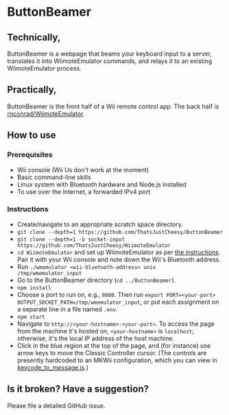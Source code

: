 # ButtonBeamer

## Technically,

ButtonBeamer is a webpage that beams your keyboard input to a server, translates it into WiimoteEmulator commands, and relays it to an existing WiimoteEmulator process.

## Practically,

ButtonBeamer is the front half of a Wii remote control app. The back half is [rnconrad/WiimoteEmulator](https://github.com/rnconrad/WiimoteEmulator).

## How to use

### Prerequisites

* Wii console (Wii Us don't work at the moment)
* Basic command-line skills
* Linux system with Bluetooth hardware and Node.js installed
* To use over the Internet, a forwarded IPv4 port

### Instructions

* Create/navigate to an appropriate scratch space directory.
* `git clone --depth=1 https://github.com/ThatsJustCheesy/ButtonBeamer`
* `git clone --depth=1 -b socket-input https://github.com/ThatsJustCheesy/WiimoteEmulator`
* `cd WiimoteEmulator` and set up WiimoteEmulator as per [the instructions](https://github.com/rnconrad/WiimoteEmulator#buildinstall). Pair it with your Wii console and note down the Wii's Bluetooth address.
* Run `./wmemulator <wii-bluetooth-address> unix /tmp/wmemulator_input`
* Go to the ButtonBeamer directory (`cd ../ButtonBeamer`).
* `npm install`
* Choose a port to run on, e.g., `8080`. Then run `export PORT=<your-port> OUTPUT_SOCKET_PATH=/tmp/wmemulator_input`, or put each assignment on a separate line in a file named `.env`.
* `npm start`
* Navigate to `http://<your-hostname>:<your-port>`. To access the page from the machine it's hosted on, `<your-hostname>` is `localhost`; otherwise, it's the local IP address of the host machine.
* Click in the blue region at the top of the page, and (for instance) use arrow keys to move the Classic Controller cursor. (The controls are presently hardcoded to an MKWii configuration, which you can view in [keycode_to_message.js](keycode_to_message.js).)

## Is it broken? Have a suggestion?

Please file a detailed GitHub issue.

